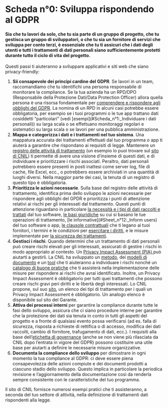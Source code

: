# Scheda n°0: Sviluppa rispondendo al GDPR

#### Sia che tu lavori da solo, che tu sia parte di un gruppo di progetto, che tu gestisca un gruppo di sviluppatori, o che tu sia un fornitore di servizi che sviluppa per conto terzi, è essenziale che tu ti assicuri che i dati degli utenti e tutti i trattamenti di dati personali siano sufficientemente protetti durante tutto il ciclo di vita del progetto.

Questi passi ti aiuteranno a sviluppare applicativi e siti web che siano privacy-friendly:

1. **Sii consapevole dei principi cardine del GDPR**. Se lavori in un team, raccomandiamo che tu identifichi una persona responsabile di monitorare la compliance. Se la tua azienda ha un RPD/DPO (Responsabile della Protezione Dati/Data Protection Officer) allora quella persona è una risorsa fondamentale per [comprendere e rispondere agli obblighi del GDPR](https://www.cnil.fr/sites/default/files/atoms/files/guidelines_on_dpos_5_april_2017.pdf). La nomina di un RPD in alcuni casi potrebbe essere obbligatoria, per esempio se i tuoi programmi o le tue  app trattano dati cosiddetti “particolari” (vedi [esempi](#Scheda_n°1:_Individuare i dati personali)) su larga scala o se effettuano monitoraggi regolari e sistematici su larga scala o se lavori per una pubblica amministrazione.
2. **Mappa e categorizza i dati e i trattamenti nel tuo sistema**. Una mappatura accurata dei trattamenti effettuati dal tuo programma o app ti aiuterà a garantire che rispondano ai requisiti di legge. Mantenere un [registro delle attività di trattamento](https://www.cnil.fr/en/record-processing-activities) (un esempio lo puoi trovare sul [sito di CNIL](https://www.cnil.fr/sites/default/files/atoms/files/record-processing-activities.ods)) ti permette di avere una visione d’insieme di questi dati, e di individuare e prioritizzare i rischi associati. Peraltro, dati personali potrebbero essere presenti in posti inattesi come server log, file di cache, file Excel, ecc., o potrebbero essere archiviati in una quantità di luoghi diversi. Nella maggior parte dei casi, la tenuta di un registro di questo tipo è obbligatoria.
3. **Prioritizza le azioni necessarie**. Sulla base del registro delle attività di trattamento, identifica prima dello sviluppo le azioni necessarie per rispondere agli obblighi del GPDR e prioritizza i punti di attenzione relativi ai rischi per gli interessati dal trattamento. Questi punti di attenzione riguardano in particolare [la necessità e i tipi  di dati raccolti e trattati](#Sheet_n°7:_Minimize_the_data_collection) dal tuo software, [le basi giuridiche](#Sheet_n°15:_Take_into_account_the_legal_basis_in_the_technical_implementation) su cui si basano le tue operazioni di trattamento, [le informative](#Sheet_n°12:_Inform users) del tuo software o app, [le clausole contrattuali](#Sheet_n°5_:_Make_an_informed_choice_of_its_architecture) che ti legano ai tuoi fornitori, i termini e le condizioni per [esercitare i diritti](#Sheet_n°13:_Prepare_for_the_exercise_of_people_rights), e le misure implementate per [la sicurezza dei trattamenti](#Sheet_n°6:_Secure_your_websites,_applications_and_servers).
4. **Gestisci i rischi**. Quando determini che un trattamento di dati personali può creare rischi elevati per gli interessati, assicurati di gestire i rischi in modo appropriato al contesto. Un [Privacy Impact Assessment (PIA) ](https://www.cnil.fr/en/privacy-impact-assessment-pia) può aiutarti a gestirli. La CNIL ha sviluppato un [metodo](https://www.cnil.fr/sites/default/files/atoms/files/cnil-pia-1-en-methodology.pdf), dei [modelli di documento](https://www.cnil.fr/sites/default/files/atoms/files/cnil-pia-2-en-templates.pdf) e un [tool](https://www.cnil.fr/en/open-source-pia-software-helps-carry-out-data-protection-impact-assesment) che ti aiuteranno a individuare i rischi nonché un [catalogo di buone pratiche](https://www.cnil.fr/sites/default/files/atoms/files/cnil-pia-3-en-knowledgebases.pdf) che ti assisterà nella implementazione delle misure per rispondere ai rischi che avrai identificato. Inoltre, un Privacy Impact Assessment è obbligatorio  per tutti quei trattamenti che possono creare rischi gravi peri diritti e le libertà degli interessati. Lo CNIL propone, sul suo [sito](https://www.cnil.fr/sites/default/files/atoms/files/liste-traitements-aipd-requise.pdf), un elenco dei tipi di trattamento per i quali un Privacy Impact Assessment è obbligatorio. Un analogo elenco è disponibile sul sito del Garante. 
5. **Attiva dei processi interni** per garantire la compliance durante tutte le fasi dello sviluppo, assicura che ci siano procedure interne per garantire che la protezione dei dati sia tenuta in conto in tutti gli aspetti del progetto e a fronte di qualsiasi evento possa verificarsi (ad es. falla di sicurezza, risposta a richieste di rettifica o di accesso, modifica dei dati raccolti, cambio di fornitore, trafugamento di dati, ecc.). I requisiti alla base dell’[etichetta di governance](https://www.cnil.fr/sites/default/files/typo/document/CNIL_Privacy_Seal-Governance-EN.pdf) (anche se non viene più rilasciata da CNIL dopo l’entrata in vigore del GDPR) possono costituire una utile base per aiutarti a definire le necessarie misure organizzative.
6. **Documenta la compliance dello sviluppo** per dimostrare in ogni momento la tua compliance al GDPR: ci deve essere piena consapevolezza delle azioni compiute e dei documenti prodotti a ciascuno stadio dello sviluppo. Questo implica in particolare la periodica revisione e l’aggiornamento della documentazione così da renderla sempre consistente con le caratteristiche del tuo programma.

Il sito di CNIL fornisce numerosi esempi pratici che ti assisteranno, a seconda del tuo settore di attività, nella definizione di trattamenti dati rispondenti alla legge.
